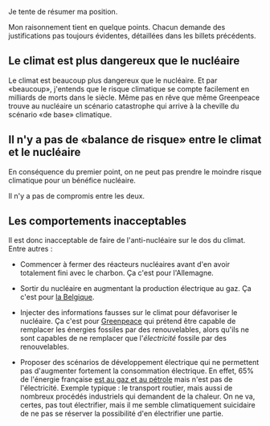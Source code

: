 Je tente de résumer ma position.

Mon raisonnement tient en quelque points. Chacun demande des justifications pas toujours évidentes, détaillées dans les billets précédents.

## Le climat est plus dangereux que le nucléaire

Le climat est beaucoup plus dangereux que le nucléaire. Et par «beaucoup», j'entends que le risque climatique se compte facilement en milliards de morts dans le siècle. Même pas en rêve que même Greenpeace trouve au nucléaire un scénario catastrophe qui arrive à la cheville du scénario «de base» climatique.

## Il n'y a pas de «balance de risque» entre le climat et le nucléaire

En conséquence du premier point, on ne peut pas prendre le moindre risque climatique pour un bénéfice nucléaire.

Il n'y a pas de compromis entre les deux.

## Les comportements inacceptables

Il est donc inacceptable de faire de l'anti-nucléaire sur le dos du climat. Entre autres :

- Commencer à fermer des réacteurs nucléaires avant d'en avoir totalement fini avec le charbon. Ça c'est pour l'Allemagne.

- Sortir du nucléaire en augmentant la production électrique au gaz. Ça c'est pour [la Belgique](https://www.sfen.org/rgn/belges-pourraient-mettre-gaz-defaveur-climat).

- Injecter des informations fausses sur le climat pour défavoriser le nucléaire. Ça c'est pour [Greenpeace](https://www.greenpeace.fr/dereglement-climatique/) qui prétend être capable de remplacer les énergies fossiles par des renouvelables, alors qu'ils ne sont capables de ne remplacer que l'*électricité* fossile par des renouvelables.

- Proposer des scénarios de développement électrique qui ne permettent pas d'augmenter fortement la consommation électrique. 
En effet, 65% de l'énergie française [est au gaz et au pétrole](https://jancovici.com/transition-energetique/l-energie-et-nous/les-economies-denergie-cest-juste-des-ampoules-basse-consommation/) mais n'est pas de l'électricité. Exemple typique : le transport routier, mais aussi de nombreux procédés industriels qui demandent de la chaleur. 
On ne va, certes, pas tout électrifier, mais il me semble climatiquement suicidaire de ne pas se réserver la possibilité d'en électrifier une partie.

